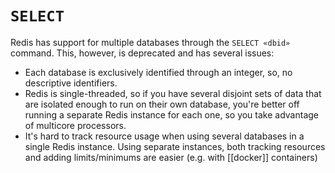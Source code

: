 # `SELECT`
Redis has support for multiple databases through the `SELECT «dbid»` command. This, however, is deprecated and has several issues:

* Each database is exclusively identified through an integer, so, no descriptive identifiers.
* Redis is single-threaded, so if you have several disjoint sets of data that are isolated enough to run on their own database, you're better off running a separate Redis instance for each one, so you take advantage of multicore processors.
* It's hard to track resource usage when using several databases in a single Redis instance. Using separate instances, both tracking resources and adding limits/minimums are easier (e.g. with [[docker]] containers)
